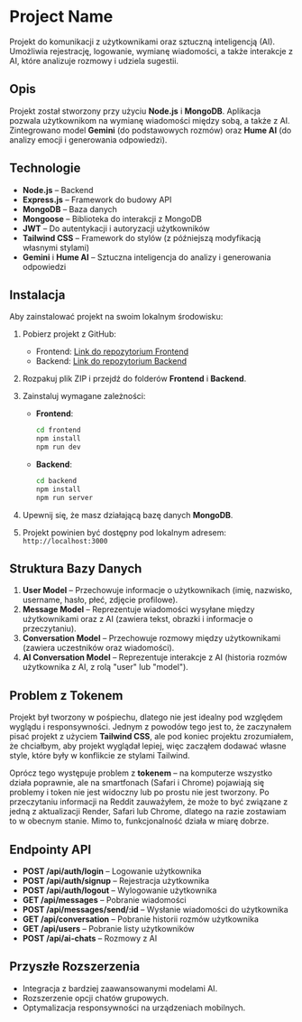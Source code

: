 # Project Name

Projekt do komunikacji z użytkownikami oraz sztuczną inteligencją (AI). Umożliwia rejestrację, logowanie, wymianę wiadomości, a także interakcje z AI, które analizuje rozmowy i udziela sugestii.

## Opis

Projekt został stworzony przy użyciu **Node.js** i **MongoDB**. Aplikacja pozwala użytkownikom na wymianę wiadomości między sobą, a także z AI. Zintegrowano model **Gemini** (do podstawowych rozmów) oraz **Hume AI** (do analizy emocji i generowania odpowiedzi).

## Technologie

- **Node.js** – Backend
- **Express.js** – Framework do budowy API
- **MongoDB** – Baza danych
- **Mongoose** – Biblioteka do interakcji z MongoDB
- **JWT** – Do autentykacji i autoryzacji użytkowników
- **Tailwind CSS** – Framework do stylów (z późniejszą modyfikacją własnymi stylami)
- **Gemini** i **Hume AI** – Sztuczna inteligencja do analizy i generowania odpowiedzi

## Instalacja

Aby zainstalować projekt na swoim lokalnym środowisku:

1. Pobierz projekt z GitHub:
   - Frontend: [Link do repozytorium Frontend](#)
   - Backend: [Link do repozytorium Backend](#)
   
2. Rozpakuj plik ZIP i przejdź do folderów **Frontend** i **Backend**.

3. Zainstaluj wymagane zależności:
   - **Frontend**:
     ```bash
     cd frontend
     npm install
     npm run dev
     ```
   - **Backend**:
     ```bash
     cd backend
     npm install
     npm run server
     ```

4. Upewnij się, że masz działającą bazę danych **MongoDB**.

5. Projekt powinien być dostępny pod lokalnym adresem: `http://localhost:3000`

## Struktura Bazy Danych

1. **User Model** – Przechowuje informacje o użytkownikach (imię, nazwisko, username, hasło, płeć, zdjęcie profilowe).
2. **Message Model** – Reprezentuje wiadomości wysyłane między użytkownikami oraz z AI (zawiera tekst, obrazki i informacje o przeczytaniu).
3. **Conversation Model** – Przechowuje rozmowy między użytkownikami (zawiera uczestników oraz wiadomości).
4. **AI Conversation Model** – Reprezentuje interakcje z AI (historia rozmów użytkownika z AI, z rolą "user" lub "model").

## Problem z Tokenem

Projekt był tworzony w pośpiechu, dlatego nie jest idealny pod względem wyglądu i responsywności. Jednym z powodów tego jest to, że zaczynałem pisać projekt z użyciem **Tailwind CSS**, ale pod koniec projektu zrozumiałem, że chciałbym, aby projekt wyglądał lepiej, więc zacząłem dodawać własne style, które były w konflikcie ze stylami Tailwind.

Oprócz tego występuje problem z **tokenem** – na komputerze wszystko działa poprawnie, ale na smartfonach (Safari i Chrome) pojawiają się problemy i token nie jest widoczny lub po prostu nie jest tworzony. Po przeczytaniu informacji na Reddit zauważyłem, że może to być związane z jedną z aktualizacji Render, Safari lub Chrome, dlatego na razie zostawiam to w obecnym stanie. Mimo to, funkcjonalność działa w miarę dobrze.

## Endpointy API

- **POST /api/auth/login** – Logowanie użytkownika
- **POST /api/auth/signup** – Rejestracja użytkownika
- **POST /api/auth/logout** – Wylogowanie użytkownika
- **GET /api/messages** – Pobranie wiadomości
- **POST /api/messages/send/:id** – Wysłanie wiadomości do użytkownika
- **GET /api/conversation** – Pobranie historii rozmów użytkownika
- **GET /api/users** – Pobranie listy użytkowników
- **POST /api/ai-chats** – Rozmowy z AI

## Przyszłe Rozszerzenia

- Integracja z bardziej zaawansowanymi modelami AI.
- Rozszerzenie opcji chatów grupowych.
- Optymalizacja responsywności na urządzeniach mobilnych.
